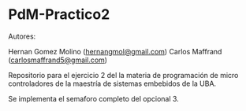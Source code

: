 # PdM-Practico2

Autores:

Hernan Gomez Molino (hernangmol@gmail.com)
Carlos Maffrand (carlosmaffrand5@gmail.com)

Repositorio para el ejercicio 2 del la materia de programación de micro controladores de la maestría de sistemas embebidos de la UBA.

Se implementa el semaforo completo del opcional 3.


